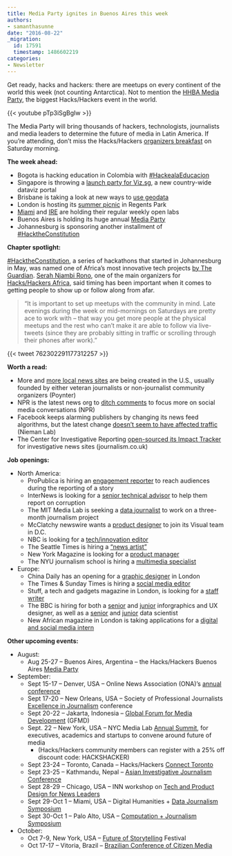 ```yaml
---
title: Media Party ignites in Buenos Aires this week
authors:
- samanthasunne
date: "2016-08-22"
_migration:
  id: 17591
  timestamp: 1486602219
categories:
- Newsletter
---
```


Get ready, hacks and hackers: there are meetups on every continent of the world this week (not counting Antarctica). Not to mention the [HHBA Media Party][1], the biggest Hacks/Hackers event in the world.

{{< youtube pTp3iSgBgIw >}}

The Media Party will bring thousands of hackers, technologists, journalists and media leaders to determine the future of media in Latin America. If you&#8217;re attending, don&#8217;t miss the Hacks/Hackers [organizers breakfast][2] on Saturday morning.

**The week ahead:**

  * Bogota is hacking education in Colombia with [#HackealaEducacion][3]
  * Singapore is throwing a [launch party for Viz.sg][4], a new country-wide dataviz portal
  * Brisbane is taking a look at new ways to [use geodata][5]
  * London is hosting its [summer picnic][6] in Regents Park
  * [Miami][7] and [IRE][8] are holding their regular weekly open labs
  * Buenos Aires is holding its huge annual [Media Party][9]
  * Johannesburg is sponsoring another installment of [#HacktheConstitution][10]

**Chapter spotlight:**

[#HacktheConstitution][11], a series of hackathons that started in Johannesburg in May, was named one of Africa&#8217;s most innovative tech projects [by The Guardian][12]. [Serah Njambi Rono][13], one of the main organizers for [Hacks/Hackers Africa][14], said timing has been important when it comes to getting people to show up or follow along from afar.

> &#8220;It is important to set up meetups with the community in mind. Late evenings during the week or mid-mornings on Saturdays are pretty ace to work with &#8211; that way you get more people at the physical meetups and the rest who can&#8217;t make it are able to follow via live-tweets (since they are probably sitting in traffic or scrolling through their phones after work).&#8221;

{{< tweet 762302291177312257 >}}

**Worth a read:**

  * More and [more local news sites][15] are being created in the U.S., usually founded by either veteran journalists or non-journalist community organizers (Poynter)
  * NPR is the latest news org to [ditch comments][16] to focus more on social media conversations (NPR)
  * Facebook keeps alarming publishers by changing its news feed algorithms, but the latest change [doesn&#8217;t seem to have affected traffic][17] (Nieman Lab)
  * The Center for Investigative Reporting [open-sourced its Impact Tracker][18] for investigative news sites (journalism.co.uk)

**Job openings:**

  * North America: 
      * ProPublica is hiring an [engagement reporter][19] to reach audiences during the reporting of a story
      * InterNews is looking for a [senior technical advisor][20] to help them report on corruption
      * The MIT Media Lab is seeking a [data journalist][21] to work on a three-month journalism project
      * McClatchy newswire wants a [product designer][22] to join its Visual team in D.C.
      * NBC is looking for a [tech/innovation editor][23]
      * The Seattle Times is hiring a [&#8220;news artist&#8221;][24]
      * New York Magazine is looking for a [product manager][25]
      * The NYU journalism school is hiring a [multimedia specialist][26]
  * Europe: 
      * China Daily has an opening for a [graphic designer][27] in London
      * The Times & Sunday Times is hiring a [social media editor][28]
      * Stuff, a tech and gadgets magazine in London, is looking for a [staff writer][29]
      * The BBC is hiring for both a [senior][30] and [junior][31] inforgraphics and UX designer, as well as a [senior][32] and [junior][33] data scientist
      * New African magazine in London is taking applications for a [digital and social media intern][34]

**Other upcoming events:**

  * August: 
      * Aug 25-27 &#8211; Buenos Aires, Argentina &#8211; the Hacks/Hackers Buenos Aires [Media Party][35]
  * September: 
      * Sept 15-17 &#8211; Denver, USA &#8211; Online News Association (ONA)&#8217;s [annual conference][36]
      * Sept 17-20 &#8211; New Orleans, USA &#8211; Society of Professional Journalists [Excellence in Journalism][37] conference
      * Sept 20-22 &#8211; Jakarta, Indonesia &#8211; [Global Forum for Media Development][38] (GFMD)
      * Sept. 22 &#8211; New York, USA &#8211; NYC Media Lab [Annual Summit][39], for executives, academics and startups to convene around future of media 
          * (Hacks/Hackers community members can register with a 25% off discount code: HACKSHACKER)
      * Sept 23-24 &#8211; Toronto, Canada &#8211; Hacks/Hackers [Connect Toronto][40]
      * Sept 23-25 &#8211; Kathmandu, Nepal &#8211; [Asian Investigative Journalism Conference][41]
      * Sept 28-29 &#8211; Chicago, USA &#8211; INN workshop on [Tech and Product Design for News Leaders][42]
      * Sept 29-Oct 1 &#8211; Miami, USA &#8211; Digital Humanities + [Data Journalism Symposium][43]
      * Sept 30-Oct 1 &#8211; Palo Alto, USA &#8211; [Computation + Journalism Symposium][44]
  * October: 
      * Oct 7-9, New York, USA &#8211; [Future of Storytelling][45] Festival
      * Oct 17-17 &#8211; Vitoria, Brazil &#8211; [Brazilian Conference of Citizen Media][46]

 [1]: http://mediaparty.info/
 [2]: http://schedule.mediaparty.info/event/82hD/hackshackers-gobernanza-como-nos-organizamos-para-seguir
 [3]: http://www.meetup.com/Hacks-Hackers-Bogota/events/233322512/
 [4]: http://www.meetup.com/Hacks-Hackers-Singapore/events/233076089/
 [5]: http://www.meetup.com/Hacks-Hackers-Brisbane/events/232355768/
 [6]: http://www.meetup.com/HacksHackersLondon/events/229127091/
 [7]: http://www.meetup.com/Hacks-Hackers-Miami/
 [8]: http://www.meetup.com/hackshackersIRE/
 [9]: http://www.meetup.com/HacksHackersBA/events/231336604/
 [10]: http://www.meetup.com/HacksHackersAfrica/events/233115177/
 [11]: https://twitter.com/hashtag/hacktheconstitution
 [12]: https://www.theguardian.com/world/2016/aug/05/africa-most-innovative-controversial-tech-hacks-hackers
 [13]: https://twitter.com/CallMeAlien
 [14]: https://www.facebook.com/HacksHackersAfrica/
 [15]: http://www.poynter.org/2016/as-legacy-news-organizations-cut-back-local-sites-are-cropping-up-to-fill-the-void/426361/
 [16]: http://www.npr.org/sections/thisisnpr/2016/08/17/490208179/beyond-comments-finding-better-ways-to-connect-with-you?utm_source=API+Need+to+Know+newsletter&utm_campaign=12b7e58054-Need_to_Know_August_18_20168_18_2016&utm_medium=email&utm_term=0_e3bf78af04-12b7e58054-38065925
 [17]: http://www.niemanlab.org/2016/08/that-friends-and-family-facebook-algorithm-change-doesnt-seem-to-be-hurting-traffic-to-news-sites/
 [18]: https://www.journalism.co.uk/news/the-center-for-investigative-reporting-open-sources-its-platform-to-help-publishers-measure-impact/s2/a661841/
 [19]: https://www.propublica.org/atpropublica/item/propublica-is-hiring-an-engagement-reporter
 [20]: http://ire.org/jobs/job/875/
 [21]: http://ire.org/jobs/job/872/
 [22]: http://snd.org/jobs/view/product-designer-visual-team/
 [23]: http://talkingbiznews.com/biz-news-help-wanted/nbc-news-seeks-techinnovation-editor/
 [24]: https://rn22.ultipro.com/SEA1004/jobboard/JobDetails.aspx?__ID=392
 [25]: http://nymag.com/newyork/jobs/#prod-manager
 [26]: https://uscareers-nyu.icims.com/jobs/2170/multimedia-specialist---journalism/job?mobile=false&width=720&height=500&bga=true&needsRedirect=false&jan1offset=-360&jun1offset=-300
 [27]: https://www.journalism.co.uk/media-jobs/graphic-designer/s75/a665491/
 [28]: https://www.journalism.co.uk/media-jobs/social-media-editor/s75/a665414/
 [29]: http://www.gorkanajobs.co.uk/job/63993/stuff-staff-writer/
 [30]: http://careerssearch.bbc.co.uk/jobs/job/Senior-User-Experience-UX-Designer/17477
 [31]: http://careerssearch.bbc.co.uk/jobs/job/Junior-Infographics-UX-Designer/17476
 [32]: http://careerssearch.bbc.co.uk/jobs/job/Senior-Data-Scientist/17634
 [33]: http://careerssearch.bbc.co.uk/jobs/job/Data-Scientist/17635
 [34]: http://ijnet.org/en/opportunities/new-african-magazine-seeks-digital-media-intern-uk
 [35]: http://www.mediaparty.info/2016/
 [36]: http://ona16.journalists.org/
 [37]: http://excellenceinjournalism.org/
 [38]: http://gfmd.info/en/site/news/882/Get-ready-for-the-2016-Jakarta-World-Forum-for-Media-Development.htm
 [39]: http://summit.nycmedialab.org/
 [40]: http://connect.hackshackers.com/events/toronto
 [41]: http://2016.uncoveringasia.org/
 [42]: https://inn.org/event/technology-and-product-design-for-newsroom-leaders/
 [43]: http://dhdjmiami.com/
 [44]: http://journalism.stanford.edu/cj2016/
 [45]: http://www.fostfest.com/#content
 [46]: http://eventos.ufes.br/index.php/midiacidada/midiacidada